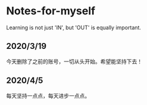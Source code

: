 # Notes-for-myself
Learning is not just 'IN', but 'OUT' is equally important.

## 2020/3/19
今天删除了之前的账号，一切从头开始。希望能坚持下去！

## 2020/4/5
每天坚持一点点，每天进步一点点。
